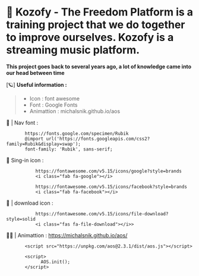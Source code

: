 # 📀 Kozofy - The Freedom Platform is a training project that we do together to improve ourselves. Kozofy is a streaming music platform.

**This project goes back to several years ago, a lot of knowledge came into our head between time**

[🪐] **Useful information :**

> - Icon : font awesome
> - Font : Google Fonts 
> - Animattion : michalsnik.github.io/aos


🍇 | Nav font : 

           https://fonts.google.com/specimen/Rubik
           @import url('https://fonts.googleapis.com/css2?family=Rubik&display=swap');
           font-family: 'Rubik', sans-serif;

🥞 Sing-in icon :

               https://fontawesome.com/v5.15/icons/google?style=brands
               <i class="fab fa-google"></i>
               
               https://fontawesome.com/v5.15/icons/facebook?style=brands
               <i class="fab fa-facebook"></i>

🍹 | download icon : 

               https://fontawesome.com/v5.15/icons/file-download?style=solid
               <i class="fas fa-file-download"></i>>
               
👯‍♀️ | Animattion : https://michalsnik.github.io/aos/

           <script src="https://unpkg.com/aos@2.3.1/dist/aos.js"></script>

           <script>
                 AOS.init();
           </script>
